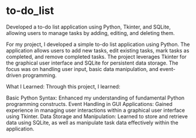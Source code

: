 # to-do_list
Developed a to-do list application using Python, Tkinter, and SQLite, allowing users to manage tasks by adding, editing, and deleting them.

For my project, I developed a simple to-do list application using Python. The application allows users to add new tasks, edit existing tasks, mark tasks as completed, and remove completed tasks. The project leverages Tkinter for the graphical user interface and SQLite for persistent data storage. The focus was on handling user input, basic data manipulation, and event-driven programming.

What I Learned:
Through this project, I learned:

Basic Python Syntax: Enhanced my understanding of fundamental Python programming constructs.
Event Handling in GUI Applications: Gained experience in managing user interactions within a graphical user interface using Tkinter.
Data Storage and Manipulation: Learned to store and retrieve data using SQLite, as well as manipulate task data effectively within the application.
